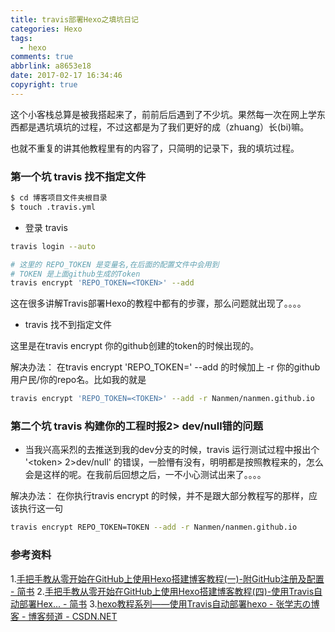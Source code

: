 ```yaml
---
title: travis部署Hexo之填坑日记
categories: Hexo
tags:
  - hexo
comments: true
abbrlink: a8653e18
date: 2017-02-17 16:34:46
copyright: true
---
```


这个小客栈总算是被我搭起来了，前前后后遇到了不少坑。果然每一次在网上学东西都是遇坑填坑的过程，不过这都是为了我们更好的成（zhuang）长(bi)嘛。


也就不重复的讲其他教程里有的内容了，只简明的记录下，我的填坑过程。

### 第一个坑 travis 找不指定文件
<!--more--> 
``` bash
$ cd 博客项目文件夹根目录
$ touch .travis.yml
```

* 登录 travis
``` bash
travis login --auto
````

``` bash
# 这里的 REPO_TOKEN 是变量名,在后面的配置文件中会用到
# TOKEN 是上面github生成的Token
travis encrypt 'REPO_TOKEN=<TOKEN>' --add
```
这在很多讲解Travis部署Hexo的教程中都有的步骤，那么问题就出现了。。。。

* travis 找不到指定文件


这里是在travis encrypt 你的github创建的token的时候出现的。

解决办法： 在travis encrypt 'REPO_TOKEN=<TOKEN>' --add 的时候加上 -r 你的github用户民/你的repo名。比如我的就是

``` bash
travis encrypt 'REPO_TOKEN=<TOKEN>' --add -r Nanmen/nanmen.github.io
```

### 第二个坑 travis 构建你的工程时报2> dev/null错的问题

* 当我兴高采烈的去推送到我的dev分支的时候，travis 运行测试过程中报出个 '\<token> 2>dev/null' 的错误，一脸懵有没有，明明都是按照教程来的，怎么会是这样的呢。在我前后回想之后，一不小心测试出来了。。。。

解决办法： 在你执行travis encrypt 的时候，并不是跟大部分教程写的那样，应该执行这一句
``` bash
travis encrypt REPO_TOKEN=TOKEN --add -r Nanmen/nanmen.github.io
```

### 参考资料
1.[手把手教从零开始在GitHub上使用Hexo搭建博客教程(一)-附GitHub注册及配置 - 简书](http://www.jianshu.com/p/f4cc5866946b)
  2.[手把手教从零开始在GitHub上使用Hexo搭建博客教程(四)-使用Travis自动部署Hex... - 简书](http://www.jianshu.com/p/fff7b3384f46)
  3.[hexo教程系列——使用Travis自动部署hexo - 张学志の博客 - 博客频道 - CSDN.NET](http://blog.csdn.net/xuezhisdc/article/details/53130423)
